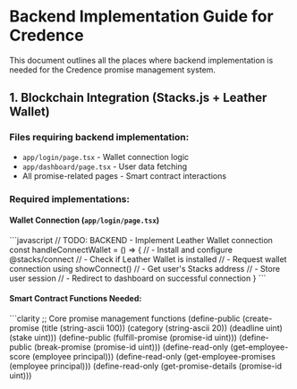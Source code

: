 # Backend Implementation Guide for Credence

This document outlines all the places where backend implementation is needed for the Credence promise management system.

## 1. Blockchain Integration (Stacks.js + Leather Wallet)

### Files requiring backend implementation:
- `app/login/page.tsx` - Wallet connection logic
- `app/dashboard/page.tsx` - User data fetching
- All promise-related pages - Smart contract interactions

### Required implementations:

#### Wallet Connection (`app/login/page.tsx`)
\`\`\`javascript
// TODO: BACKEND - Implement Leather Wallet connection
const handleConnectWallet = () => {
  // - Install and configure @stacks/connect
  // - Check if Leather Wallet is installed
  // - Request wallet connection using showConnect()
  // - Get user's Stacks address
  // - Store user session
  // - Redirect to dashboard on successful connection
}
\`\`\`

#### Smart Contract Functions Needed:
\`\`\`clarity
;; Core promise management functions
(define-public (create-promise (title (string-ascii 100)) (category (string-ascii 20)) (deadline uint) (stake uint)))
(define-public (fulfill-promise (promise-id uint)))
(define-public (break-promise (promise-id uint)))
(define-read-only (get-employee-score (employee principal)))
(define-read-only (get-employee-promises (employee principal)))
(define-read-only (get-promise-details (promise-id uint)))
